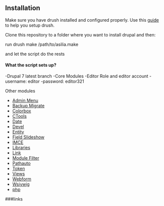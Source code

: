 ## Installation 

Make sure you have drush installed and configured properly. Use this [guide](http://drupalize.me/videos/what-drush) to help you setup drush.

Clone this repository to a folder where you want to install drupal and then:

run drush make /path/to/asilia.make 

and let the script do the rests

#### What the script sets up?	
-Drupal 7 latest branch
-Core Modules
-Editor Role and editor account 
	-username: editor
	-password: editor321
	
Other modules

* [Admin Menu][1]
* [Backup Migrate][2]
* [Colorbox][3]
* [CTools][4]
* [Date][5]
* [Devel][6]
* [Entity][7]
* [Field Slideshow][8]
* [IMCE][9]
* [Libraries][10]
* [Link][11]
* [Module Filter][12]
* [Pathauto][13]
* [Token][14]
* [Views][15]
* [Webform][16]
* [Wsiywig][17]
* [php][18]


###links

[1]: http:drupal.org/project/admin_menu/ "Admin Menu"
[2]: http:drupal.org/project/backup_migrate/ "Backup Migrate"
[3]: http:drupal.org/project/colorbox/ "Colorbox"
[4]: http:drupal.org/project/ctools/ "CTools"
[5]: http:drupal.org/project/date/ "Date"
[6]: http:drupal.org/project/devel/ "Devel"
[7]: http:drupal.org/project/entity/ "Entity"
[8]: http:drupal.org/project/fied_slideshow/ "Field Slideshow"
[9]: http:drupal.org/project/imce/ "IMCE"
[10]: http:drupal.org/project/libraries/ "Libraries"
[11]: http:drupal.org/project/link/ "Link"
[12]: http:drupal.org/project/module_filter/ "Module Filter"
[13]: http:drupal.org/project/pathauto/ "Pathauto"
[14]: http:drupal.org/project/token/ "Token"
[15]: http:drupal.org/project/views/ "Views"
[16]: http:drupal.org/project/webform/ "Webform"
[17]: http:drupal.org/project/wysiwyg/ "Wysiwyg"
[18]: http:drupal.org/project/php/ "php"